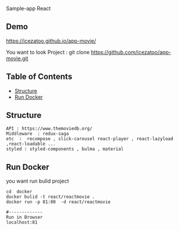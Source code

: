 Sample-app React

## Demo

https://icezatoo.github.io/app-movie/

You want to look Project :
git clone https://github.com/icezatoo/app-movie.git

## Table of Contents

- [Structure](#structure)
- [Run Docker](#run-docker)

## Structure

```
API : https://www.themoviedb.org/
Middleware  : redux-saga
etc  :  recompose , slick-carousel react-player , react-lazyload ,react-loadable ...
styled : styled-components , bulma , material
```

## Run Docker

you want run bulid project

```
cd  docker
docker bulid -t react/reactmovie .
docker run -p 81:80  -d react/reactmovie

#-------------
Run in Browser
localhost:81
```
